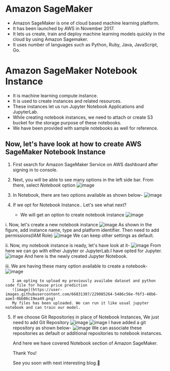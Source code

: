 # Amazon SageMaker

- Amazon SageMaker is one of cloud based machine learning platform.
- It has been launched by AWS in November 2017.
- It lets us create, train and deploy machine learning models quickly in the cloud by using Amazon Sagemaker.
- It uses number of languages such as Python, Ruby, Java, JavaScript, Go.

# Amazon SageMaker Notebook Instance

- It is machine learning compute instance.
- It is used to create instances and related resources.
- These instances let us run Jupyter Notebook Applications and JupyterLab.
- While creating notebook instances, we need to attach or create S3 bucket for the storage purpose of these notebooks.
- We have been provided with sample notebooks as well for reference.

## Now, let's have look at how to create AWS SageMaker Notebook Instance

1. First search for Amazon SageMaker Service on AWS dashboard after signing in to console.

2. Next, you will be able to see many options in the left side bar.
   From there, select *Notebook* option
   ![image](https://user-images.githubusercontent.com/66831307/229079382-a1111715-ca7e-44df-9916-27c5cc42e3f1.png)

3. In Notebook, there are two options available as shown below-
   ![image](https://user-images.githubusercontent.com/66831307/229079663-4a0126d3-9e3a-4c45-8cfe-de47278cf7b7.png)
   
4. If we opt for Notebook Instance.. Let's see what next?
   - We will get an option to create notebook instance
     ![image](https://user-images.githubusercontent.com/66831307/229080730-5ec8d914-3059-4a60-96e6-9a288d1ebe51.png)

  i. Now, let's create a new notebook instance
     ![image](https://user-images.githubusercontent.com/66831307/229081083-28e753c7-f563-4485-be7d-55d062e85630.png)
     As shown in the figure, add instance name, type and platform identifier.
     Then need to add permissions(IAM Role)
     ![image](https://user-images.githubusercontent.com/66831307/229082142-cdb0c64f-6a43-45a2-bfbd-89104badf78c.png)
     We can keep other settings as default.
     
  ii. Now, my notebook instance is ready, let's have look at it-
      ![image](https://user-images.githubusercontent.com/66831307/229082952-2f32471f-a0e4-43ca-9f9b-0ce4664efd63.png)
      From here we can go with either Jupyter or JupyterLab.I have opted for Jupyter.
      ![image](https://user-images.githubusercontent.com/66831307/229083571-1289c28c-80fb-4f92-b094-382d93542921.png)
      And here is the newly created Jupyter Notebook.
      
  iii. We are having these many option available to create a notebook-
       ![image](https://user-images.githubusercontent.com/66831307/229084139-a9679b21-42c8-40ff-95ad-0d47db486e2b.png)
       
       I am opting to upload my previously availabe dataset and python code file for house price prediction
       ![image](https://user-images.githubusercontent.com/66831307/229085264-5486c56e-f6f3-48b6-aae3-0bb06c19ea49.png)
       My files has been uploaded. We can run it like usual jupyter notebook and can train our model.
       
 5. If we choose Git Repositories in place of Notebook Instances,
    We just need to add Git Repository
    ![image](https://user-images.githubusercontent.com/66831307/229086200-2b206040-848e-490c-b5e4-26a1e42a2f4e.png)
    ![image](https://user-images.githubusercontent.com/66831307/229086542-871bb7b9-07bd-421a-bc32-1700964ff427.png)
    I have added a git repository as shown below-
    ![image](https://user-images.githubusercontent.com/66831307/229087837-3036a0a6-3bb9-4c43-9126-83459a497e7c.png)
    We can associate these repositories as default or additional repositories to notebook instances.
    
    And here we have covered Notebook section of Amazon SageMaker.
    
    Thank You!
    
    See you soon with next interesting blog.👋







     
